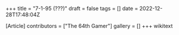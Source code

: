 +++
title = "7-1-95 (???)"
draft = false
tags = []
date = 2022-12-28T17:48:04Z

[Article]
contributors = ["The 64th Gamer"]
gallery = []
+++
wikitext